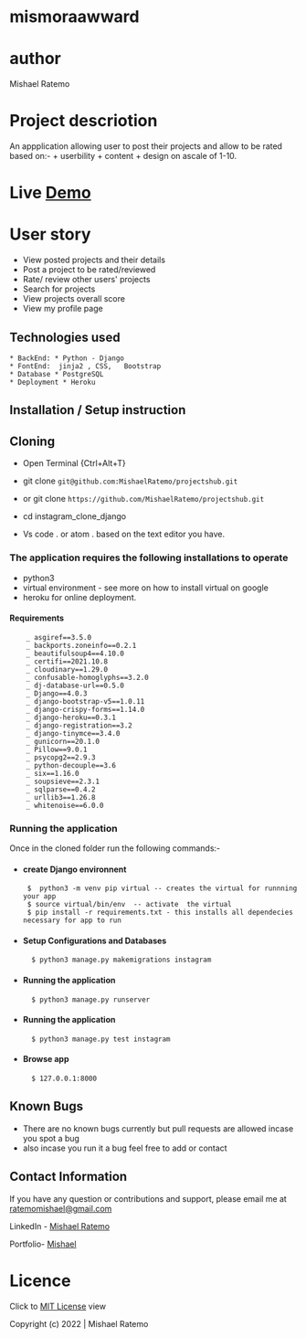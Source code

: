 # mismoraawward

# author
Mishael Ratemo
 
# Project descriotion
An appplication allowing user to post their projects and allow to be rated based on:-
        + userbility
        + content
        + design
on ascale of 1-10.
# Live [Demo](https://mismoraawward.herokuapp.com/)

# User story

* View posted projects and their details
* Post a project to be rated/reviewed
* Rate/ review other users' projects
* Search for projects 
* View projects overall score
* View my profile page


## Technologies used
    * BackEnd: * Python - Django
    * FontEnd:  jinja2 , CSS,   Bootstrap
    * Database * PostgreSQL
    * Deployment * Heroku

## Installation / Setup instruction

## Cloning
* Open Terminal {Ctrl+Alt+T}

* git clone ``git@github.com:MishaelRatemo/projectshub.git``

 + or
 git clone ``https://github.com/MishaelRatemo/projectshub.git``

* cd instagram_clone_django

* Vs code . or atom . based on the text editor you have.

### The application requires the following installations to operate 
* python3
* virtual environment - see more on how to install virtual on google
* heroku for online deployment.
#### Requirements
        _ asgiref==3.5.0
        _ backports.zoneinfo==0.2.1
        _ beautifulsoup4==4.10.0
        _ certifi==2021.10.8
        _ cloudinary==1.29.0
        _ confusable-homoglyphs==3.2.0
        _ dj-database-url==0.5.0
        _ Django==4.0.3
        _ django-bootstrap-v5==1.0.11
        _ django-crispy-forms==1.14.0
        _ django-heroku==0.3.1
        _ django-registration==3.2
        _ django-tinymce==3.4.0
        _ gunicorn==20.1.0
        _ Pillow==9.0.1
        _ psycopg2==2.9.3
        _ python-decouple==3.6
        _ six==1.16.0
        _ soupsieve==2.3.1
        _ sqlparse==0.4.2
        _ urllib3==1.26.8
        _ whitenoise==6.0.0
### Running the application
Once in the cloned folder run the following commands:-
 * #### create Django environnent
        $  python3 -m venv pip virtual -- creates the virtual for runnning your app      
        $ source virtual/bin/env  -- activate  the virtual
        $ pip install -r requirements.txt - this installs all dependecies necessary for app to run
* #### Setup Configurations and Databases
        $ python3 manage.py makemigrations instagram 

* #### Running the application
        $ python3 manage.py runserver

* #### Running the application
        $ python3 manage.py test instagram

* #### Browse app
        $ 127.0.0.1:8000

## Known Bugs
* There are no known bugs currently but pull requests are allowed incase you spot a bug
* also incase you run it a bug feel free to add or contact

## Contact Information 

If you have any question or contributions and support, please email me at [ratemomishael@gmail.com](ratemomishael@gmail.com)

LinkedIn - [Mishael Ratemo](www.linkedin.com/in/mishael-mosoti-37b786161/)


Portfolio- [Mishael](https://mishaelratemo.github.io/my_portfolio/)
# Licence

Click to  [MIT License](Licence) view

 Copyright (c) 2022 | Mishael Ratemo
